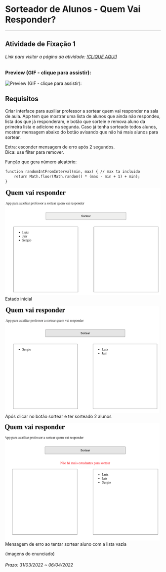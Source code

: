 # Sorteador de Alunos - Quem Vai Responder?  

---  
 
## Atividade de Fixação 1  

###### Link para visitar a página da atividade: [!CLIQUE AQUI)](https://sorteador-de-alunos.herokuapp.com/)

### Preview (GIF - clique para assistir):  

![Preview (GIF - clique para assistir):](https://github.com/Giunossauro/iFood_Lets-Code_Sala-842/blob/master/4_ReactJS/Atividades-de-Fixacao/1_Sorteador-de-Alunos/img/4f1.gif)

## Requisitos

Criar interface para auxiliar professor a sortear quem vai responder na sala de aula. App tem que mostrar uma lista de alunos que ainda não respondeu, lista dos que já responderam, e botão que sorteie e remova aluno da primeira lista e adicione na segunda. Caso já tenha sorteado todos alunos, mostrar mensagem abaixo do botão avisando que não há mais alunos para sortear.  

Extra: esconder mensagem de erro após 2 segundos.  
Dica: use filter para remover.  

Função que gera número aleatório:  
```
function randomIntFromInterval(min, max) { // max ta incluido
    return Math.floor(Math.random() * (max - min + 1) + min);
}
```
![Estado inicial](./img/image1.png)
Estado inicial

![Após clicar no botão sortear e ter sorteado 2 alunos](./img/image2.png)
Após clicar no botão sortear e ter sorteado 2 alunos

![Após clicar no botão sortear e ter sorteado 2 alunos](./img/image3.png)
Mensagem de erro ao tentar sortear aluno com a lista vazia

(imagens do enunciado)

###### Prazo: 31/03/2022 ~ 06/04/2022  
